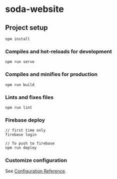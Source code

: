 # soda-website

## Project setup
```
npm install
```

### Compiles and hot-reloads for development
```
npm run serve
```

### Compiles and minifies for production
```
npm run build
```

### Lints and fixes files
```
npm run lint
```
### Firebase deploy
```
// first time only
firebase login

// To push to firebase
npm run deploy
```



### Customize configuration
See [Configuration Reference](https://cli.vuejs.org/config/).

